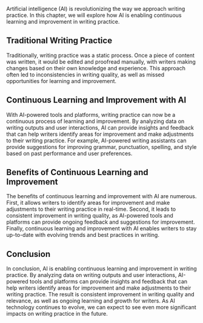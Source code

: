 
Artificial intelligence (AI) is revolutionizing the way we approach writing practice. In this chapter, we will explore how AI is enabling continuous learning and improvement in writing practice.

Traditional Writing Practice
----------------------------

Traditionally, writing practice was a static process. Once a piece of content was written, it would be edited and proofread manually, with writers making changes based on their own knowledge and experience. This approach often led to inconsistencies in writing quality, as well as missed opportunities for learning and improvement.

Continuous Learning and Improvement with AI
-------------------------------------------

With AI-powered tools and platforms, writing practice can now be a continuous process of learning and improvement. By analyzing data on writing outputs and user interactions, AI can provide insights and feedback that can help writers identify areas for improvement and make adjustments to their writing practice. For example, AI-powered writing assistants can provide suggestions for improving grammar, punctuation, spelling, and style based on past performance and user preferences.

Benefits of Continuous Learning and Improvement
-----------------------------------------------

The benefits of continuous learning and improvement with AI are numerous. First, it allows writers to identify areas for improvement and make adjustments to their writing practice in real-time. Second, it leads to consistent improvement in writing quality, as AI-powered tools and platforms can provide ongoing feedback and suggestions for improvement. Finally, continuous learning and improvement with AI enables writers to stay up-to-date with evolving trends and best practices in writing.

Conclusion
----------

In conclusion, AI is enabling continuous learning and improvement in writing practice. By analyzing data on writing outputs and user interactions, AI-powered tools and platforms can provide insights and feedback that can help writers identify areas for improvement and make adjustments to their writing practice. The result is consistent improvement in writing quality and relevance, as well as ongoing learning and growth for writers. As AI technology continues to evolve, we can expect to see even more significant impacts on writing practice in the future.

